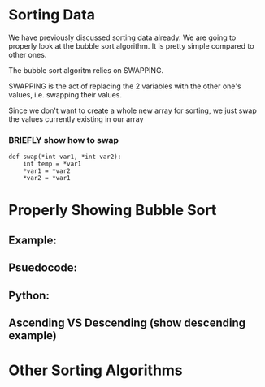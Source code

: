 # Sorting Data
We have previously discussed sorting data already.
We are going to properly look at the bubble sort algorithm. 
It is pretty simple compared to other ones.

The bubble sort algoritm relies on SWAPPING.

SWAPPING is the act of replacing the 2 variables with the other one's values, i.e. swapping their values.

Since we don't want to create a whole new array for sorting, we just swap the values currently existing in our array


### BRIEFLY show how to swap

```not_python
def swap(*int var1, *int var2):
    int temp = *var1
    *var1 = *var2
    *var2 = *var1 
```

# Properly Showing Bubble Sort

## Example:


## Psuedocode:


## Python:



## Ascending VS Descending (show descending example)


# Other Sorting Algorithms